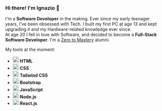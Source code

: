 ### Hi there! I'm Ignazio 👋

I'm a <b>Software Developer</b> in the making.
Ever since my early teenager years, I've been obsessed with Tech. I built my first PC at age 13 and kept upgrading it and my Hardware-related knowledge ever since. <br>
At age 20 I fell in love with Software, and decided to become a <b>Full-Stack Software Developer</b>. I'm a <a href="https://github.com/zero-to-mastery">Zero to Mastery</a> alumni.

My tools at the moment: <br>
<ul>
<b>
<li><img src="https://cdn-icons-png.flaticon.com/512/1532/1532556.png" alt="HTML5" width="20" height="20"> HTML <br></li>
<li><img src="https://cdn-icons-png.flaticon.com/512/732/732190.png" alt="CSS3" width="20" height="20"> CSS <br></li>
<li><img src="https://upload.wikimedia.org/wikipedia/commons/thumb/d/d5/Tailwind_CSS_Logo.svg/2048px-Tailwind_CSS_Logo.svg.png" alt="Tailwind CSS" width="20" height="20"> Tailwind CSS <br></li>
<li><img src="https://getbootstrap.com/docs/5.3/assets/brand/bootstrap-logo-shadow.png" alt="Bootstrap" width="20" height="20"> Bootstrap <br></li>
<li><img src="https://cdn-icons-png.flaticon.com/512/5968/5968292.png" alt="JavaScript" width="20" height="20"> JavaScript <br></li>
<li><img src="https://cdn-icons-png.flaticon.com/512/5968/5968322.png" alt="Node.js" width="20" height="20"> Node.js </li>
<li><img src="https://upload.wikimedia.org/wikipedia/commons/thumb/a/a7/React-icon.svg/2300px-React-icon.svg.png" alt="React.js" width="20" height="18"> React.js </li>
</b>
</ul>
  
